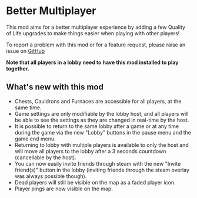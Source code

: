 # Better Multiplayer

This mod aims for a better multiplayer experience by adding a few Quality of Life upgrades to make things easier when playing with other players!

To report a problem with this mod or for a feature request, please raise an issue on [GitHub](https://github.com/oliviersamson/Muck-BetterMultiplayer/issues "GitHub")

**Note that all players in a lobby need to have this mod installed to play together.**

## What's new with this mod

- Chests, Cauldrons and Furnaces are accessible for all players, at the same time.
- Game settings are only modifiable by the lobby host, and all players will be able to see the settings as they are changed in real-time by the host.
- It is possible to return to the same lobby after a game or at any time during the game via the new "Lobby" buttons in the pause menu and the game end menu.
- Returning to lobby with multiple players is available to only the host and will move all players to the lobby after a 3 seconds countdown (cancellable by the host).
- You can now easily invite friends through steam with the new "Invite friend(s)" button in the lobby (inviting friends through the steam overlay was always possible though).
- Dead players will still be visible on the map as a faded player icon.
- Player pings are now visible on the map.
